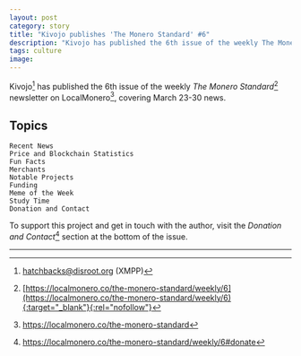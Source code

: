 ```yaml
---
layout: post
category: story
title: "Kivojo publishes 'The Monero Standard' #6"
description: "Kivojo has published the 6th issue of the weekly The Monero Standard newsletter, covering March 23-30 news."
tags: culture
image: 
---
```


Kivojo[^1] has published the 6th issue of the weekly *The Monero Standard*[^2] newsletter on LocalMonero[^3], covering March 23-30 news.

## Topics

    Recent News
    Price and Blockchain Statistics
    Fun Facts
    Merchants
    Notable Projects
    Funding
    Meme of the Week
    Study Time
    Donation and Contact
    
To support this project and get in touch with the author, visit the *Donation and Contact*[^4] section at the bottom of the issue.

---

[^1]: hatchbacks@disroot.org (XMPP)
[^2]: [https://localmonero.co/the-monero-standard/weekly/6](https://localmonero.co/the-monero-standard/weekly/6){:target="_blank"}{:rel="nofollow"}
[^3]: https://localmonero.co/the-monero-standard
[^4]: https://localmonero.co/the-monero-standard/weekly/6#donate
